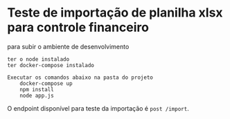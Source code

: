 # Teste de importação de planilha xlsx para controle financeiro

para subir o ambiente de desenvolvimento

```
ter o node instalado
ter docker-compose instalado

Executar os comandos abaixo na pasta do projeto
    docker-compose up
    npm install 
    node app.js
```

O endpoint disponível para teste da importação é `post /import`.